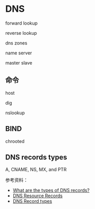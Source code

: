 # DNS

forward lookup

reverse lookup

dns zones

name server

master slave


## 命令
host

dig

nslookup

## BIND

chrooted

## DNS records types

A, CNAME, NS, MX, and PTR

参考资料：     
* [What are the types of DNS records?](https://help.slamdot.com/idx/0/057/What-are-the-types-of-DNS-records)      
* [DNS Resource Records](http://www.zytrax.com/books/dns/ch8/)       
* [DNS Record types](https://simpledns.com/help/dns-record-types)      


